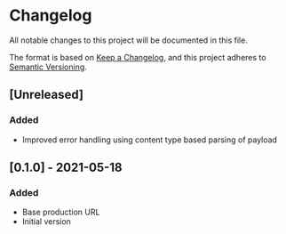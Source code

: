 # Changelog

All notable changes to this project will be documented in this file.

The format is based on [Keep a Changelog](https://keepachangelog.com/en/1.0.0/),
and this project adheres to [Semantic Versioning](https://semver.org/spec/v2.0.0.html).

## [Unreleased]

### Added

* Improved error handling using content type based parsing of payload

## [0.1.0] - 2021-05-18

### Added

* Base production URL
* Initial version
